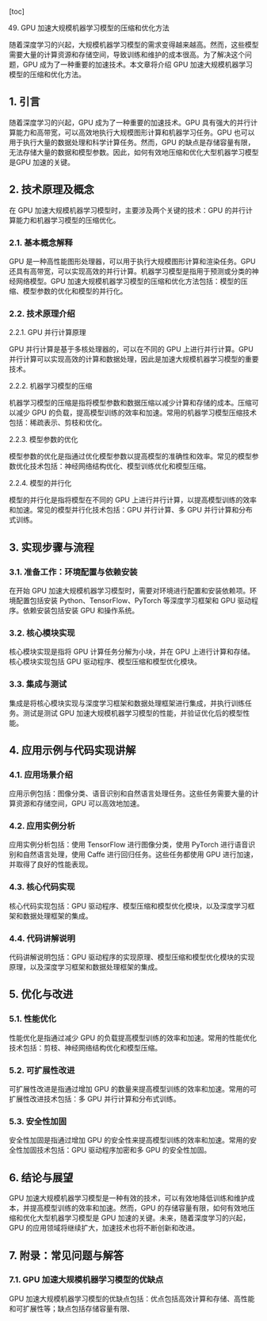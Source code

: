 
[toc]                    
                
                
49. GPU 加速大规模机器学习模型的压缩和优化方法

随着深度学习的兴起，大规模机器学习模型的需求变得越来越高。然而，这些模型需要大量的计算资源和存储空间，导致训练和维护的成本很高。为了解决这个问题，GPU 成为了一种重要的加速技术。本文章将介绍 GPU 加速大规模机器学习模型的压缩和优化方法。

## 1. 引言

随着深度学习的兴起，GPU 成为了一种重要的加速技术。GPU 具有强大的并行计算能力和高带宽，可以高效地执行大规模图形计算和机器学习任务。GPU 也可以用于执行大量的数据处理和科学计算任务。然而，GPU 的缺点是存储容量有限，无法存储大量的数据和模型参数。因此，如何有效地压缩和优化大型机器学习模型是GPU 加速的关键。

## 2. 技术原理及概念

在 GPU 加速大规模机器学习模型时，主要涉及两个关键的技术：GPU 的并行计算能力和机器学习模型的压缩优化。

### 2.1. 基本概念解释

GPU 是一种高性能图形处理器，可以用于执行大规模图形计算和渲染任务。GPU 还具有高带宽，可以实现高效的并行计算。机器学习模型是指用于预测或分类的神经网络模型。GPU 加速大规模机器学习模型的压缩和优化方法包括：模型的压缩、模型参数的优化和模型的并行化。

### 2.2. 技术原理介绍

2.2.1. GPU 并行计算原理

GPU 并行计算是基于多核处理器的，可以在不同的 GPU 上进行并行计算。GPU 并行计算可以实现高效的计算和数据处理，因此是加速大规模机器学习模型的重要技术。

2.2.2. 机器学习模型的压缩

机器学习模型的压缩是指将模型参数和数据压缩以减少计算和存储的成本。压缩可以减少 GPU 的负载，提高模型训练的效率和加速。常用的机器学习模型压缩技术包括：稀疏表示、剪枝和优化。

2.2.3. 模型参数的优化

模型参数的优化是指通过优化模型参数以提高模型的准确性和效率。常见的模型参数优化技术包括：神经网络结构优化、模型训练优化和模型压缩。

2.2.4. 模型的并行化

模型的并行化是指将模型在不同的 GPU 上进行并行计算，以提高模型训练的效率和加速。常见的模型并行化技术包括：GPU 并行计算、多 GPU 并行计算和分布式训练。

## 3. 实现步骤与流程

### 3.1. 准备工作：环境配置与依赖安装

在开始 GPU 加速大规模机器学习模型时，需要对环境进行配置和安装依赖项。环境配置包括安装 Python、TensorFlow、PyTorch 等深度学习框架和 GPU 驱动程序。依赖安装包括安装 GPU 和操作系统。

### 3.2. 核心模块实现

核心模块实现是指将 GPU 计算任务分解为小块，并在 GPU 上进行计算和存储。核心模块实现包括 GPU 驱动程序、模型压缩和模型优化模块。

### 3.3. 集成与测试

集成是将核心模块实现与深度学习框架和数据处理框架进行集成，并执行训练任务。测试是测试 GPU 加速大规模机器学习模型的性能，并验证优化后的模型性能。

## 4. 应用示例与代码实现讲解

### 4.1. 应用场景介绍

应用示例包括：图像分类、语音识别和自然语言处理任务。这些任务需要大量的计算资源和存储空间，GPU 可以高效地加速。

### 4.2. 应用实例分析

应用实例分析包括：使用 TensorFlow 进行图像分类，使用 PyTorch 进行语音识别和自然语言处理，使用 Caffe 进行回归任务。这些任务都使用 GPU 进行加速，并取得了良好的性能表现。

### 4.3. 核心代码实现

核心代码实现包括：GPU 驱动程序、模型压缩和模型优化模块，以及深度学习框架和数据处理框架的集成。

### 4.4. 代码讲解说明

代码讲解说明包括：GPU 驱动程序的实现原理、模型压缩和模型优化模块的实现原理，以及深度学习框架和数据处理框架的集成。

## 5. 优化与改进

### 5.1. 性能优化

性能优化是指通过减少 GPU 的负载提高模型训练的效率和加速。常用的性能优化技术包括：剪枝、神经网络结构优化和模型压缩。

### 5.2. 可扩展性改进

可扩展性改进是指通过增加 GPU 的数量来提高模型训练的效率和加速。常用的可扩展性改进技术包括：多 GPU 并行计算和分布式训练。

### 5.3. 安全性加固

安全性加固是指通过增加 GPU 的安全性来提高模型训练的效率和加速。常用的安全性加固技术包括：GPU 驱动程序加密和多 GPU 的安全性加固。

## 6. 结论与展望

GPU 加速大规模机器学习模型是一种有效的技术，可以有效地降低训练和维护成本，并提高模型训练的效率和加速。然而，GPU 的存储容量有限，如何有效地压缩和优化大型机器学习模型是 GPU 加速的关键。未来，随着深度学习的兴起，GPU 的应用领域将继续扩大，加速技术也将不断创新和改进。

## 7. 附录：常见问题与解答

### 7.1. GPU 加速大规模机器学习模型的优缺点

GPU 加速大规模机器学习模型的优缺点包括：优点包括高效计算和存储、高性能和可扩展性等；缺点包括存储容量有限、

